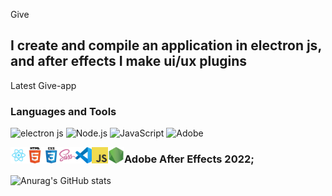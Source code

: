 Give

## I create and compile an application in electron js, and after effects I make ui/ux plugins

Latest Give-app

### Languages and Tools
![electron js](https://img.shields.io/badge/-React-0D2540?style=flat&logo=React&LogoColor=19AFE6)
![Node.js](https://img.shields.io/badge/-Node.js-061D1E?style=flat&logo=Node.js&LogoColor=061D1E)
![JavaScript](https://img.shields.io/badge/-JavaScript-1E1706?style=flat&logo=JavaScript&LogoColor=1E1706)
![Adobe](https://img.shields.io/badge/-Adobe-EB3335?style=flat&logo=Adobe&LogoColor=EB3335)

<img align="left" alt="React" width="26px" src="https://raw.githubusercontent.com/github/explore/80688e429a7d4ef2fca1e82350fe8e3517d3494d/topics/react/react.png" />
<img align="left" alt="HTML5" width="26px" src="https://raw.githubusercontent.com/github/explore/80688e429a7d4ef2fca1e82350fe8e3517d3494d/topics/html/html.png" />
<img align="left" alt="CSS3" width="26px" src="https://raw.githubusercontent.com/github/explore/80688e429a7d4ef2fca1e82350fe8e3517d3494d/topics/css/css.png" />
<img align="left" alt="Sass" width="26px" src="https://raw.githubusercontent.com/github/explore/80688e429a7d4ef2fca1e82350fe8e3517d3494d/topics/sass/sass.png" />
<img align="left" alt="Visual Studio Code" width="26px" src="https://raw.githubusercontent.com/github/explore/80688e429a7d4ef2fca1e82350fe8e3517d3494d/topics/visual-studio-code/visual-studio-code.png" />
<img align="left" alt="JavaScript" width="26px" src="https://raw.githubusercontent.com/github/explore/80688e429a7d4ef2fca1e82350fe8e3517d3494d/topics/javascript/javascript.png" />
<img align="left" alt="Node.js" width="26px" src="https://raw.githubusercontent.com/github/explore/80688e429a7d4ef2fca1e82350fe8e3517d3494d/topics/nodejs/nodejs.png" />

### Adobe After Effects 2022; 
![Anurag's GitHub stats](https://github-readme-stats.vercel.app/api?username=Give-app&show_icons=true&theme=dracula)








